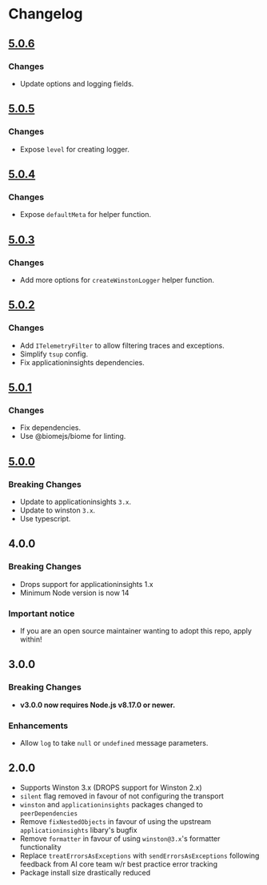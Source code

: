 # Changelog

## [5.0.6]

### Changes

* Update options and logging fields.

## [5.0.5]

### Changes

* Expose `level` for creating logger.

## [5.0.4]

### Changes

* Expose `defaultMeta` for helper function.

## [5.0.3]

### Changes

* Add more options for `createWinstonLogger` helper function.

## [5.0.2]

### Changes

* Add `ITelemetryFilter` to allow filtering traces and exceptions.
* Simplify `tsup` config.
* Fix applicationinsights dependencies.

## [5.0.1]

### Changes

* Fix dependencies.
* Use @biomejs/biome for linting.

## [5.0.0]

### Breaking Changes

* Update to applicationinsights `3.x`.
* Update to winston `3.x`.
* Use typescript.

## 4.0.0

### Breaking Changes

* Drops support for applicationinsights 1.x
* Minimum Node version is now 14

### Important notice

* If you are an open source maintainer wanting to adopt this repo, apply within!

## 3.0.0

### Breaking Changes

* **v3.0.0 now requires Node.js v8.17.0 or newer.**

### Enhancements
* Allow `log` to take `null` or `undefined` message parameters.

## 2.0.0

* Supports Winston 3.x (DROPS support for Winston 2.x)
* `silent` flag removed in favour of not configuring the transport
* `winston` and `applicationinsights` packages changed to `peerDependencies`
* Remove `fixNestedObjects` in favour of using the upstream `applicationinsights` libary's bugfix
* Remove `formatter` in favour of using `winston@3.x`'s formatter functionality
* Replace `treatErrorsAsExceptions` with `sendErrorsAsExceptions` following feedback from AI core team w/r best practice error tracking
* Package install size drastically reduced

[5.0.6]: https://github.com/shellicar/winston-azure-application-insights/releases/tag/5.0.6
[5.0.5]: https://github.com/shellicar/winston-azure-application-insights/releases/tag/5.0.5
[5.0.4]: https://github.com/shellicar/winston-azure-application-insights/releases/tag/5.0.4
[5.0.3]: https://github.com/shellicar/winston-azure-application-insights/releases/tag/5.0.3
[5.0.2]: https://github.com/shellicar/winston-azure-application-insights/releases/tag/5.0.2
[5.0.1]: https://github.com/shellicar/winston-azure-application-insights/releases/tag/5.0.1
[5.0.0]: https://github.com/shellicar/winston-azure-application-insights/releases/tag/5.0.0
